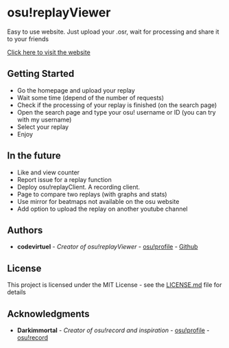 # osu!replayViewer
Easy to use website. Just upload your .osr, wait for processing and share it to your friends

[Click here to visit the website](https://osureplayviewer.xyz/)

## Getting Started

* Go the homepage and upload your replay
* Wait some time (depend of the number of requests)
* Check if the processing of your replay is finished (on the search page)
* Open the search page and type your osu! username or ID (you can try with my username)
* Select your replay
* Enjoy

## In the future
* Like and view counter
* Report issue for a replay function
* Deploy osu!replayClient. A recording client.
* Page to compare two replays (with graphs and stats)
* Use mirror for beatmaps not available on the osu website
* Add option to upload the replay on another youtube channel

## Authors

* **codevirtuel** - *Creator of osu!replayViewer* - [osu!profile](https://osu.ppy.sh/users/3481725) - [Github](https://github.com/codevirtuel)

## License

This project is licensed under the MIT License - see the [LICENSE.md](LICENSE.md) file for details

## Acknowledgments

* **Darkimmortal** - *Creator of osu!record and inspiration* - [osu!profile](https://osu.ppy.sh/u/10886) - [osu!record](https://osurecord.weeaboo.com)
